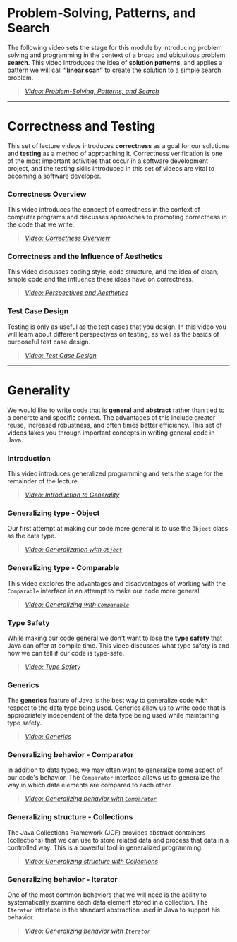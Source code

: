 # Problem-Solving, Patterns, and Search

The following video sets the stage for this module by introducing problem
solving and programming in the context of a broad and ubiquitous problem:
**search**. This video introduces the idea of **solution patterns**, and applies
a pattern we will call **“linear scan”** to create the solution to a simple
search problem.

> [*Video: Problem-Solving, Patterns, and Search*](https://auburn.hosted.panopto.com/Panopto/Pages/Viewer.aspx?id=b5a2da35-7d70-4dd1-8dbf-acbc0052c762)


---

# Correctness and Testing

This set of lecture videos introduces **correctness** as a goal for our solutions
and **testing** as a method of approaching it. Correctness verification is one of
the most important activities that occur in a software development project, and
the testing skills introduced in this set of videos are vital to becoming a
software developer.


### Correctness Overview 

This video introduces the concept of correctness in the context of computer programs
and discusses approaches to promoting correctness in the code that we write.


> [*Video: Correctness Overview*](https://auburn.hosted.panopto.com/Panopto/Pages/Viewer.aspx?id=8d444065-8d63-4244-abda-acbc0052c724)


### Correctness and the Influence of Aesthetics

This video discusses coding style, code structure, and the idea of clean, simple
code and the influence these ideas have on correctness.


> [*Video: Perspectives and Aesthetics*](https://auburn.hosted.panopto.com/Panopto/Pages/Viewer.aspx?id=2b72303b-29e6-4864-8e41-acbc0052c74c)


### Test Case Design

Testing is only as useful as the test cases that you design. In this video you
will learn about different perspectives on testing, as well as the basics of
purposeful test case design.


> [*Video: Test Case Design*](https://auburn.hosted.panopto.com/Panopto/Pages/Viewer.aspx?id=cd4afebc-add1-457f-a230-acbc0052c7a9)

---

# Generality

We would like to write code that is **general** and **abstract** rather
than tied to a concrete and specific context. The advantages of this include
greater reuse, increased robustness, and often times better efficiency. This set
of videos takes you through important concepts in writing general code in Java.

### Introduction

This video introduces generalized programming and sets the stage for the
remainder of the lecture.

> [*Video: Introduction to Generality*](https://auburn.hosted.panopto.com/Panopto/Pages/Viewer.aspx?id=dfe90bee-6879-4f96-b533-acbc0052cf88)


### Generalizing type - Object

Our first attempt at making our code more general is to use the `Object` class
as the data type.

> [*Video: Generalization with `Object`*](https://auburn.hosted.panopto.com/Panopto/Pages/Viewer.aspx?id=f34c8ccb-c77f-46e4-82f7-acbc0052d047)


### Generalizing type - Comparable

This video explores the advantages and disadvantages of working with the
`Comparable` interface in an attempt to make our code more general.

> [*Video: Generalizing with `Comparable`*](https://auburn.hosted.panopto.com/Panopto/Pages/Viewer.aspx?id=65d2745c-b634-4175-a730-acbc0052e079)


### Type Safety

While making our code general we don't want to lose the **type safety** that
Java can offer at compile time. This video discusses what type safety is and how
we can tell if our code is type-safe.

> [*Video: Type Safety*](https://auburn.hosted.panopto.com/Panopto/Pages/Viewer.aspx?id=cce8be0e-68e1-4b4c-85cf-acbc0052e8d1)


### Generics

The **generics** feature of Java is the best way to generalize code with respect
to the data type being used. Generics allow us to write code that is
appropriately independent of the data type being used while maintaining type
safety.

> [*Video: Generics*](https://auburn.hosted.panopto.com/Panopto/Pages/Viewer.aspx?id=7015c002-0f67-4af9-a8f6-acbc0052f071)


### Generalizing behavior - Comparator

In addition to data types, we may often want to generalize some aspect of our
code's behavior. The `Comparator` interface allows us to generalize the way in
which data elements are compared to each other.

> [*Video: Generalizing behavior with `Comparator`*](https://auburn.hosted.panopto.com/Panopto/Pages/Viewer.aspx?id=a925a48a-8703-4103-a38f-acbc005301e5)


### Generalizing structure - Collections

The Java Collections Framework (JCF) provides abstract containers (collections)
that we can use to store related data and process that data in a controlled way.
This is a powerful tool in generalized programming.

> [*Video: Generalizing structure with Collections*](https://auburn.hosted.panopto.com/Panopto/Pages/Viewer.aspx?id=a2027c00-ac56-4a8b-9ec7-acbc00530ed5)


### Generalizing behavior - Iterator

One of the most common behaviors that we will need is the ability to
systematically examine each data element stored in a collection. The `Iterator`
interface is the standard abstraction used in Java to support his behavior.

> [*Video: Generalizing behavior with `Iterator`*](https://auburn.hosted.panopto.com/Panopto/Pages/Viewer.aspx?id=d3310461-49dc-485f-81f2-acbc00531386)

